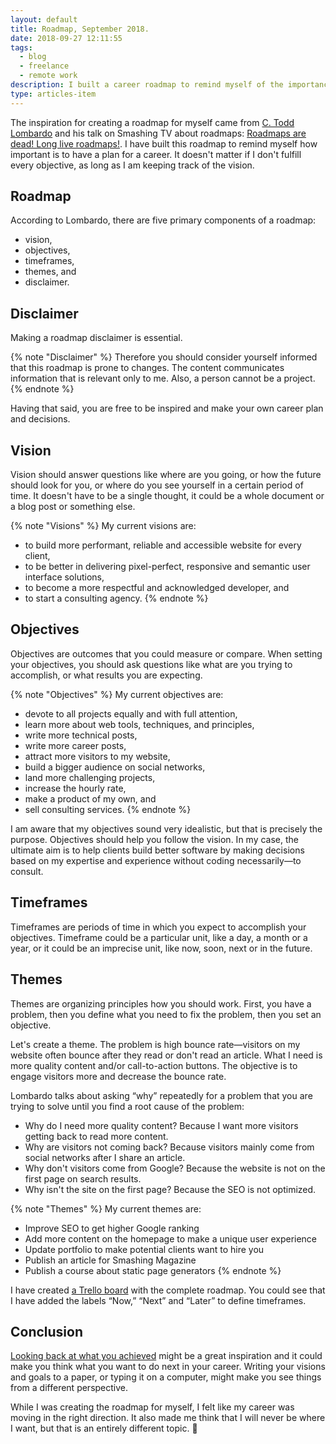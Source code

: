 ```yaml
---
layout: default
title: Roadmap, September 2018.
date: 2018-09-27 12:11:55
tags:
  - blog
  - freelance
  - remote work
description: I built a career roadmap to remind myself of the importance of planning. Keeping track of the vision is key, even if not every goal is met.
type: articles-item
---
```


The inspiration for creating a roadmap for myself came from [C. Todd Lombardo] and his talk on Smashing TV about roadmaps: [Roadmaps are dead! Long live roadmaps!]. I have built this roadmap to remind myself how important is to have a plan for a career. It doesn't matter if I don't fulfill every objective, as long as I am keeping track of the vision.

<!-- more -->
## Roadmap

According to Lombardo, there are five primary components of a roadmap:

- vision,
- objectives,
- timeframes,
- themes, and
- disclaimer.

## Disclaimer

Making a roadmap disclaimer is essential.

{% note "Disclaimer" %}
Therefore you should consider yourself informed that this roadmap is prone to changes. The content communicates information that is relevant only to me. Also, a person cannot be a project.
{% endnote %}

Having that said, you are free to be inspired and make your own career plan and decisions.

## Vision

Vision should answer questions like where are you going, or how the future should look for you, or where do you see yourself in a certain period of time.  It doesn't have to be a single thought, it could be a whole document or a blog post or something else.

{% note "Visions" %}
My current visions are:

- to build more performant, reliable and accessible website for every client,
- to be better in delivering pixel-perfect, responsive and semantic user interface solutions,
- to become a more respectful and acknowledged developer, and
- to start a consulting agency.
{% endnote %}

## Objectives

Objectives are outcomes that you could measure or compare. When setting your objectives, you should ask questions like what are you trying to accomplish, or what results you are expecting.

{% note "Objectives" %}
My current objectives are:

- devote to all projects equally and with full attention,
- learn more about web tools, techniques, and principles,
- write more technical posts,
- write more career posts,
- attract more visitors to my website,
- build a bigger audience on social networks,
- land more challenging projects,
- increase the hourly rate,
- make a product of my own, and
- sell consulting services.
{% endnote %}

I am aware that my objectives sound very idealistic, but that is precisely the purpose. Objectives should help you follow the vision. In my case, the ultimate aim is to help clients build better software by making decisions based on my expertise and experience without coding necessarily—to consult.

## Timeframes

Timeframes are periods of time in which you expect to accomplish your objectives. Timeframe could be a particular unit, like a day, a month or a year, or it could be an imprecise unit, like now, soon, next or in the future.

## Themes

Themes are organizing principles how you should work. First, you have a problem, then you define what you need to fix the problem, then you set an objective.

Let's create a theme. The problem is high bounce rate—visitors on my website often bounce after they read or don't read an article. What I need is more quality content and/or call-to-action buttons. The objective is to engage visitors more and decrease the bounce rate.

Lombardo talks about asking “why” repeatedly for a problem that you are trying to solve until you find a root cause of the problem:

- Why do I need more quality content? Because I want more visitors getting back to read more content.
- Why are visitors not coming back? Because visitors mainly come from social networks after I share an article.
- Why don't visitors come from Google? Because the website is not on the first page on search results.
- Why isn't the site on the first page? Because the SEO is not optimized.

{% note "Themes" %}
My current themes are:

- Improve SEO to get higher Google ranking
- Add more content on the homepage to make a unique user experience
- Update portfolio to make potential clients want to hire you
- Publish an article for Smashing Magazine
- Publish a course about static page generators
{% endnote %}

I have created [a Trello board] with the complete roadmap. You could see that I have added the labels “Now,” “Next” and “Later” to define timeframes.

## Conclusion

[Looking back at what you achieved] might be a great inspiration and it could make you think what you want to do next in your career. Writing your visions and goals to a paper, or typing it on a computer, might make you see things from a different perspective.

While I was creating the roadmap for myself, I felt like my career was moving in the right direction. It also made me think that I will never be where I want, but that is an entirely different topic. 🤔

[C. Todd Lombardo]: https://twitter.com/iamctodd
[Roadmaps are dead! Long live roadmaps!]: https://speakerdeck.com/iamctodd/roadmaps-are-dead-long-live-roadmaps-mtpcon-2018
[a Trello board]: https://trello.com/b/wfVCNTic
[Looking back at what you achieved]: https://www.silvestar.codes/articles/my-first-year-of-freelancing/
